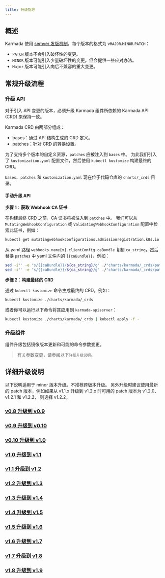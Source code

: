 ```yaml
---
title: 升级指导
---
```


## 概述
Karmada 使用 [semver 发版机制](https://semver.org/)，每个版本的格式为 v`MAJOR`.`MINOR`.`PATCH`：
- `PATCH` 版本不会引入破坏性的变更。
- `MINOR` 版本可能引入少量破坏性的变更，但会提供一些应对办法。
- `Major` 版本可能引入向后不兼容的重大变更。

## 常规升级流程
### 升级 API
对于引入 API 变更的版本，必须升级 Karmada 组件所依赖的 Karmada API (CRD) 来保持一致。

Karmada CRD 由两部分组成：
- bases：通过 API 结构生成的 CRD 定义。
- patches：针对 CRD 的转换设置。

为了支持多个版本的自定义资源，`patches` 应被注入到 `bases` 中。
为此我们引入了 `kustomization.yaml` 配置文件，然后使用 `kubectl kustomize` 构建最终的 CRD。

`bases`、`patches` 和 `kustomization.yaml` 现在位于代码仓库的 `charts/_crds` 目录。

#### 手动升级 API

**步骤 1：获取 Webhook CA 证书**

在构建最终 CRD 之前，CA 证书将被注入到 `patches` 中。
我们可以从 `MutatingWebhookConfiguration` 或 `ValidatingWebhookConfiguration` 配置中检索此证书，例如：
```bash
kubectl get mutatingwebhookconfigurations.admissionregistration.k8s.io mutating-config
```
从 yaml 路径 `webhooks.name[x].clientConfig.caBundle` 复制 `ca_string`，然后替换 `patches` 中 yaml 文件内的 `{{caBundle}}`，例如：
```bash
sed -i'' -e "s/{{caBundle}}/${ca_string}/g" ./"charts/karmada/_crds/patches/webhook_in_resourcebindings.yaml"
sed -i'' -e "s/{{caBundle}}/${ca_string}/g" ./"charts/karmada/_crds/patches/webhook_in_clusterresourcebindings.yaml"
```

**步骤 2：构建最终的 CRD**

通过 `kubectl kustomize` 命令生成最终的 CRD，例如：
```bash
kubectl kustomize ./charts/karmada/_crds 
```
或者你可以运行以下命令将其应用到 `karmada-apiserver`：
```bash
kubectl kustomize ./charts/karmada/_crds | kubectl apply -f -
```

### 升级组件
组件升级包括镜像版本更新和可能的命令参数变更。

> 有关参数变更，请参阅以下`详细升级说明`。

## 详细升级说明

以下说明适用于 minor 版本升级。不推荐跨版本升级。
另外升级时建议使用最新的 patch 版本，例如如果从 v1.1.x 升级到 v1.2.x 时可用的 patch 版本为
v1.2.0、v1.2.1 和 v1.2.2， 则选择 v1.2.2。

### [v0.8 升级到 v0.9](./v0.8-v0.9.md)
### [v0.9 升级到 v0.10](./v0.9-v0.10.md)
### [v0.10 升级到 v1.0](./v0.10-v1.0.md)
### [v1.0 升级到 v1.1](./v1.0-v1.1.md)
### [v1.1 升级到 v1.2](./v1.1-v1.2.md)
### [v1.2 升级到 v1.3](./v1.2-v1.3.md)
### [v1.3 升级到 v1.4](./v1.3-v1.4.md)
### [v1.4 升级到 v1.5](./v1.4-v1.5.md)
### [v1.5 升级到 v1.6](./v1.5-v1.6.md)
### [v1.6 升级到 v1.7](./v1.6-v1.7.md)
### [v1.7 升级到 v1.8](./v1.7-v1.8.md)
### [v1.8 升级到 v1.9](./v1.8-v1.9.md)
